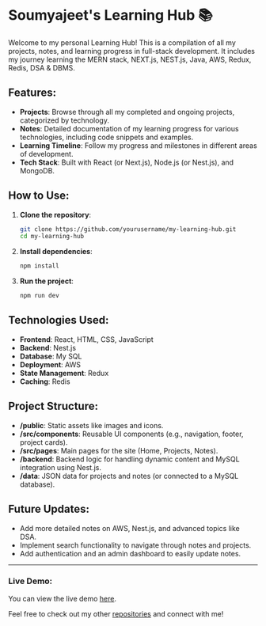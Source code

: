 # Soumyajeet's Learning Hub 📚

Welcome to my personal Learning Hub! This is a compilation of all my projects, notes, and learning progress in full-stack development. It includes my journey learning the MERN stack, NEXT.js, NEST.js, Java, AWS, Redux, Redis, DSA & DBMS.

## Features:
- **Projects**: Browse through all my completed and ongoing projects, categorized by technology.
- **Notes**: Detailed documentation of my learning progress for various technologies, including code snippets and examples.
- **Learning Timeline**: Follow my progress and milestones in different areas of development.
- **Tech Stack**: Built with React (or Next.js), Node.js (or Nest.js), and MongoDB.

## How to Use:
1. **Clone the repository**:
   ```bash
   git clone https://github.com/yourusername/my-learning-hub.git
   cd my-learning-hub

2. **Install dependencies**:
   ```bash
   npm install
   
3. **Run the project**:
    ```bash
    npm run dev
    
    
## Technologies Used:
- **Frontend**: React, HTML, CSS, JavaScript
- **Backend**: Nest.js
- **Database**: My SQL
- **Deployment**: AWS
- **State Management**: Redux
- **Caching**: Redis


## Project Structure:
- **/public**: Static assets like images and icons.
- **/src/components**: Reusable UI components (e.g., navigation, footer, project cards).
- **/src/pages**: Main pages for the site (Home, Projects, Notes).
- **/backend**: Backend logic for handling dynamic content and MySQL integration using Nest.js.
- **/data**: JSON data for projects and notes (or connected to a MySQL database).

## Future Updates:
- Add more detailed notes on AWS, Nest.js, and advanced topics like DSA.
- Implement search functionality to navigate through notes and projects.
- Add authentication and an admin dashboard to easily update notes.

___

### Live Demo:
You can view the live demo [here](#).

Feel free to check out my other [repositories](https://github.com/fishtank1?tab=repositories) and connect with me!
